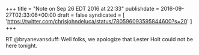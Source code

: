 +++
title = "Note on Sep 26 EDT 2016 at 22:33"
publishdate = 2016-09-27T02:33:06+00:00
draft = false
syndicated = [ 'https://twitter.com/chrisjohndeluca/status/780596093595844600?s=20' ]
+++

RT @bryanevansduff: Well folks, we apologize that Lester Holt could not be here tonight.
